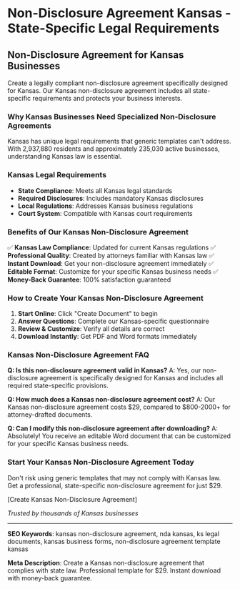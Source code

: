# Non-Disclosure Agreement Kansas - State-Specific Legal Requirements

## Non-Disclosure Agreement for Kansas Businesses

Create a legally compliant non-disclosure agreement specifically designed for Kansas. Our Kansas non-disclosure agreement includes all state-specific requirements and protects your business interests.

### Why Kansas Businesses Need Specialized Non-Disclosure Agreements

Kansas has unique legal requirements that generic templates can't address. With 2,937,880 residents and approximately 235,030 active businesses, understanding Kansas law is essential.

### Kansas Legal Requirements

- **State Compliance**: Meets all Kansas legal standards
- **Required Disclosures**: Includes mandatory Kansas disclosures
- **Local Regulations**: Addresses Kansas business regulations
- **Court System**: Compatible with Kansas court requirements

### Benefits of Our Kansas Non-Disclosure Agreement

✅ **Kansas Law Compliance**: Updated for current Kansas regulations
✅ **Professional Quality**: Created by attorneys familiar with Kansas law
✅ **Instant Download**: Get your non-disclosure agreement immediately
✅ **Editable Format**: Customize for your specific Kansas business needs
✅ **Money-Back Guarantee**: 100% satisfaction guaranteed

### How to Create Your Kansas Non-Disclosure Agreement

1. **Start Online**: Click "Create Document" to begin
2. **Answer Questions**: Complete our Kansas-specific questionnaire
3. **Review & Customize**: Verify all details are correct
4. **Download Instantly**: Get PDF and Word formats immediately

### Kansas Non-Disclosure Agreement FAQ

**Q: Is this non-disclosure agreement valid in Kansas?**
A: Yes, our non-disclosure agreement is specifically designed for Kansas and includes all required state-specific provisions.

**Q: How much does a Kansas non-disclosure agreement cost?**
A: Our Kansas non-disclosure agreement costs $29, compared to $800-2000+ for attorney-drafted documents.

**Q: Can I modify this non-disclosure agreement after downloading?**
A: Absolutely! You receive an editable Word document that can be customized for your specific Kansas business needs.

### Start Your Kansas Non-Disclosure Agreement Today

Don't risk using generic templates that may not comply with Kansas law. Get a professional, state-specific non-disclosure agreement for just $29.

[Create Kansas Non-Disclosure Agreement]

_Trusted by thousands of Kansas businesses_

---

**SEO Keywords**: kansas non-disclosure agreement, nda kansas, ks legal documents, kansas business forms, non-disclosure agreement template kansas

**Meta Description**: Create a Kansas non-disclosure agreement that complies with state law. Professional template for $29. Instant download with money-back guarantee.
